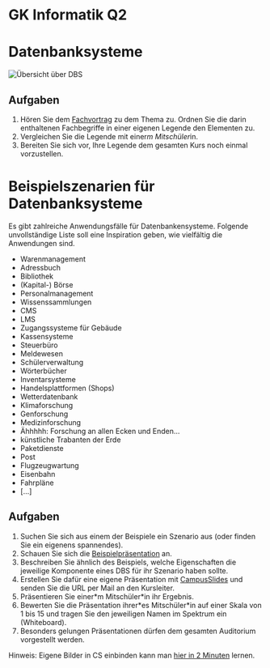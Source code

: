 GK Informatik Q2
===

# Datenbanksysteme

![Übersicht über DBS](02_Datenbanken_DBMS_Uebersicht.png)

## Aufgaben

1. Hören Sie dem [Fachvortrag](02_DBS_Vortrag.slides.md) zu dem Thema zu. Ordnen Sie die darin enthaltenen Fachbegriffe in einer eigenen Legende den Elementen zu.
2. Vergleichen Sie die Legende mit einer*m Mitschüler*in.
3. Bereiten Sie sich vor, Ihre Legende dem gesamten Kurs noch einmal vorzustellen.

# Beispielszenarien für Datenbanksysteme

Es gibt zahlreiche Anwendungsfälle für Datenbankensysteme. Folgende unvollständige Liste soll eine Inspiration geben, wie vielfältig die Anwendungen sind.

* Warenmanagement
* Adressbuch
* Bibliothek
* (Kapital-) Börse
* Personalmanagement
* Wissenssammlungen
* CMS
* LMS
* Zugangssysteme für Gebäude
* Kassensysteme
* Steuerbüro
* Meldewesen
* Schülerverwaltung
* Wörterbücher
* Inventarsysteme
* Handelsplattformen (Shops)
* Wetterdatenbank
* Klimaforschung
* Genforschung
* Medizinforschung
* Ähhhhh: Forschung an allen Ecken und Enden...
* künstliche Trabanten der Erde
* Paketdienste
* Post
* Flugzeugwartung
* Eisenbahn
* Fahrpläne
* [...]

## Aufgaben

1. Suchen Sie sich aus einem der Beispiele ein Szenario aus (oder finden Sie ein eigenens spannendes).
1. Schauen Sie sich die [Beispielpräsentation](02_dbs_beispielszenario_Sensornetz.slides.md) an.
2. Beschreiben Sie ähnlich des Beispiels, welche Eigenschaften die jeweilige Komponente eines DBS für ihr Szenario haben sollte.
1. Erstellen Sie dafür eine eigene Präsentation mit [CampusSlides](https://gcm.schule/slides/) und senden Sie die URL per Mail an den Kursleiter.
1. Präsentieren Sie einer\*m Mitschüler\*in ihr Ergebnis.
1. Bewerten Sie die Präsentation ihrer\*es Mitschüler*in auf einer Skala von 1 bis 15 und tragen Sie den jeweiligen Namen im Spektrum ein (Whiteboard).
1. Besonders gelungen Präsentationen dürfen dem gesamten Auditorium vorgestellt werden.

Hinweis: Eigene Bilder in CS einbinden kann man [hier in 2 Minuten](https://www.youtube.com/watch?v=G9b501I_rjs) lernen.
